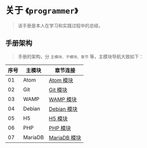 <!--
+===============================================================================
| @Author: madnesslin(地上马)
+===============================================================================
| @Phone: +86 13695746767
+===============================================================================
| @Date: 2018-10-28 15:10:15
+===============================================================================
| @Email: linjialiang@163.com
+===============================================================================
| @Last modified time: 2019-02-27 09:53:52
+===============================================================================
-->
# 关于 `《programmer》`

> 该手册是本人在学习和实践过程中的总结，

## 手册架构

> 手册的架构，分 `主模块、子模块、章节` 等，主模块导航大致如下：

| 序号 | 主模块  | 章节连接                               |
| ---- | ------- | -------------------------------------- |
| 01   | Atom    | [Atom 模块](./01-Atom/README.md)       |
| 02   | Git     | [Git 模块](./02-Git/README.md)         |
| 03   | WAMP    | [WAMP 模块](./03-WAMP/README.md)       |
| 04   | Debian  | [Debian 模块](./04-Debian/README.md)   |
| 05   | H5      | [H5 模块](./05-H5/README.md)           |
| 06   | PHP     | [PHP 模块](./06-PHP/README.md)         |
| 07   | MariaDB | [MariaDB 模块](./07-MariaDBREADME.md/) |
